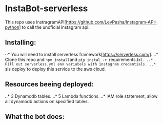 # InstaBot-serverless

This repo uses InstragramAPI[https://github.com/LevPasha/Instagram-API-python] to call the unoficial instagram api.

## Installing:
⋅⋅* You will need to install serverless framework[https://serverless.com/].
..* Clone this repo and `npm install`and `pip instal -r `requirements.txt`.
..* Fill out serverless.yml env variabels with instagram credentials.
..* `sls deploy`to deploy this service to the aws cloud.

## Resources beeing deployed:
..* 3 Dynamodb tables.
..* 5 Lambda functions.
..* IAM role statement, allow all dynamodb actions on specified tables.

## What the bot does:

